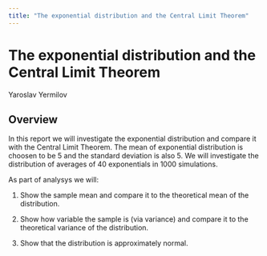 ```yaml
---
title: "The exponential distribution and the Central Limit Theorem"
---
```


# The exponential distribution and the Central Limit Theorem
Yaroslav Yermilov

## Overview

In this report we will investigate the exponential distribution and compare it with the Central Limit Theorem. The mean of exponential distribution is choosen to be 5 and the standard deviation is also 5. We will investigate the distribution of averages of 40 exponentials in 1000 simulations.

As part of analysys we will:

1. Show the sample mean and compare it to the theoretical mean of the distribution.

1. Show how variable the sample is (via variance) and compare it to the theoretical variance of the distribution.

1. Show that the distribution is approximately normal.
